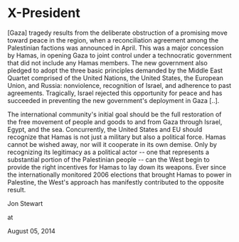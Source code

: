 # X-President
[Gaza] tragedy results from the deliberate obstruction of a promising move toward peace in the region, when a reconciliation agreement among the Palestinian factions was announced in April. This was a major concession by Hamas, in opening Gaza to joint control under a technocratic government that did not include any Hamas members. The new government also pledged to adopt the three basic principles demanded by the Middle East Quartet comprised of the United Nations, the United States, the European Union, and Russia: nonviolence, recognition of Israel, and adherence to past agreements. Tragically, Israel rejected this opportunity for peace and has succeeded in preventing the new government's deployment in Gaza [..].

The international community's initial goal should be the full restoration of the free movement of people and goods to and from Gaza through Israel, Egypt, and the sea. Concurrently, the United States and EU should recognize that Hamas is not just a military but also a political force. Hamas cannot be wished away, nor will it cooperate in its own demise. Only by recognizing its legitimacy as a political actor -- one that represents a substantial portion of the Palestinian people -- can the West begin to provide the right incentives for Hamas to lay down its weapons. Ever since the internationally monitored 2006 elections that brought Hamas to power in Palestine, the West's approach has manifestly contributed to the opposite result.

Jon Stewart










at

August 05, 2014
















